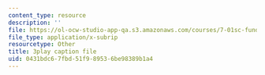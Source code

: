 ```yaml
---
content_type: resource
description: ''
file: https://ol-ocw-studio-app-qa.s3.amazonaws.com/courses/7-01sc-fundamentals-of-biology-fall-2011/0431bdc67fbd51f989536be98389b1a4_x_vlxGFrZLY.vtt
file_type: application/x-subrip
resourcetype: Other
title: 3play caption file
uid: 0431bdc6-7fbd-51f9-8953-6be98389b1a4
---
```

